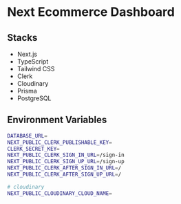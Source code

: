 # Next Ecommerce Dashboard

## Stacks

- Next.js
- TypeScript
- Tailwind CSS
- Clerk
- Cloudinary
- Prisma
- PostgreSQL

## Environment Variables

```bash
DATABASE_URL=
NEXT_PUBLIC_CLERK_PUBLISHABLE_KEY=
CLERK_SECRET_KEY=
NEXT_PUBLIC_CLERK_SIGN_IN_URL=/sign-in
NEXT_PUBLIC_CLERK_SIGN_UP_URL=/sign-up
NEXT_PUBLIC_CLERK_AFTER_SIGN_IN_URL=/
NEXT_PUBLIC_CLERK_AFTER_SIGN_UP_URL=/

# cloudinary
NEXT_PUBLIC_CLOUDINARY_CLOUD_NAME=
```
